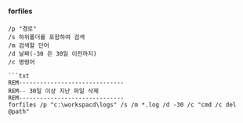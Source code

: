 #### forfiles
```
/p "경로"
/s 하위폴더를 포함하여 검색
/m 검색할 단어
/d 날짜(-30 은 30일 이전까지)
/c 명령어

```txt
REM------------------------------
REM-- 30일 이상 지난 파일 삭제
REM------------------------------
forfiles /p "c:\workspacd\logs" /s /m *.log /d -30 /c "cmd /c del @path"
```
